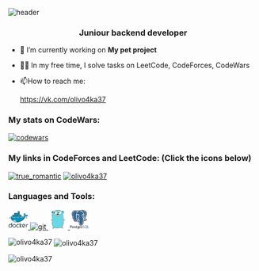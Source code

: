 ![header](https://github.com/olivo4ka37/olivo4ka37/assets/46248025/df3a06bf-fe09-4327-a1f7-d03517763868)

<h3 align="center">Juniour backend developer</h3>



- 🔭 I’m currently working on **My pet project**
- 👨‍💻 In my free time, I solve tasks on LeetCode, CodeForces, CodeWars
- :mailbox:How to reach me: 

    https://vk.com/olivo4ka37


<h3 align="left">My stats on CodeWars:</h3> 

[![codewars](https://www.codewars.com/users/olivo4ka/badges/small)](https://www.codewars.com/users/olivo4ka)

<h3 align="left">My links in CodeForces and LeetCode: (Click the icons below)</h3>
<p align="left">
<a href="https://codeforces.com/profile/true_romantic" target="blank"><img align="center" src="https://raw.githubusercontent.com/rahuldkjain/github-profile-readme-generator/master/src/images/icons/Social/codeforces.svg" alt="true_romantic" height="30" width="40" /></a>
<a href="https://www.leetcode.com/olivo4ka37" target="blank"><img align="center" src="https://raw.githubusercontent.com/rahuldkjain/github-profile-readme-generator/master/src/images/icons/Social/leet-code.svg" alt="olivo4ka37" height="30" width="40" /></a>
</p>


<h3 align="left">Languages and Tools:</h3>
<p align="left"> <a href="https://www.docker.com/" target="_blank" rel="noreferrer"> <img src="https://raw.githubusercontent.com/devicons/devicon/master/icons/docker/docker-original-wordmark.svg" alt="docker" width="40" height="40"/> </a> <a href="https://git-scm.com/" target="_blank" rel="noreferrer"> <img src="https://www.vectorlogo.zone/logos/git-scm/git-scm-icon.svg" alt="git" width="40" height="40"/> </a> <a href="https://golang.org" target="_blank" rel="noreferrer"> <img src="https://raw.githubusercontent.com/devicons/devicon/master/icons/go/go-original.svg" alt="go" width="40" height="40"/> </a> <a href="https://www.postgresql.org" target="_blank" rel="noreferrer"> <img src="https://raw.githubusercontent.com/devicons/devicon/master/icons/postgresql/postgresql-original-wordmark.svg" alt="postgresql" width="40" height="40"/> </a> </p>



<p><img align="left" src="https://github-readme-stats.vercel.app/api/top-langs?username=olivo4ka37&show_icons=true&locale=en&layout=compact" alt="olivo4ka37" /></p>

<p>&nbsp;<img align="center" src="https://github-readme-stats.vercel.app/api?username=olivo4ka37&show_icons=true&locale=en" alt="olivo4ka37" /></p>

<p><img align="center" src="https://github-readme-streak-stats.herokuapp.com/?user=olivo4ka37&" alt="olivo4ka37" /></p>


